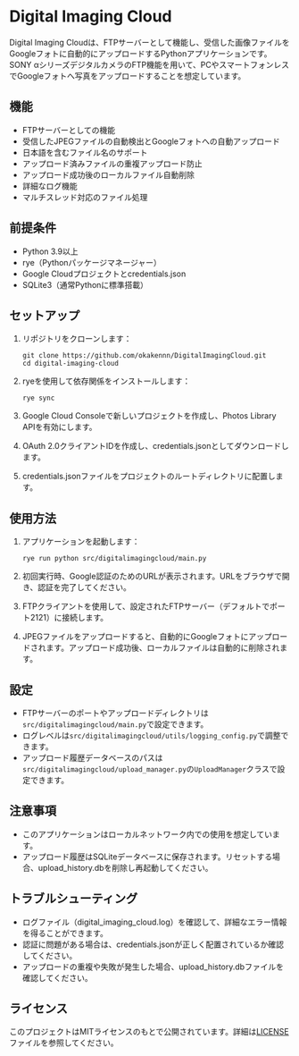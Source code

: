 # Digital Imaging Cloud

Digital Imaging Cloudは、FTPサーバーとして機能し、受信した画像ファイルをGoogleフォトに自動的にアップロードするPythonアプリケーションです。
SONY αシリーズデジタルカメラのFTP機能を用いて、PCやスマートフォンレスでGoogleフォトへ写真をアップロードすることを想定しています。

## 機能

- FTPサーバーとしての機能
- 受信したJPEGファイルの自動検出とGoogleフォトへの自動アップロード
- 日本語を含むファイル名のサポート
- アップロード済みファイルの重複アップロード防止
- アップロード成功後のローカルファイル自動削除
- 詳細なログ機能
- マルチスレッド対応のファイル処理

## 前提条件

- Python 3.9以上
- rye（Pythonパッケージマネージャー）
- Google Cloudプロジェクトとcredentials.json
- SQLite3（通常Pythonに標準搭載）

## セットアップ

1. リポジトリをクローンします：
   ```
   git clone https://github.com/okakennn/DigitalImagingCloud.git
   cd digital-imaging-cloud
   ```

2. ryeを使用して依存関係をインストールします：
   ```
   rye sync
   ```

3. Google Cloud Consoleで新しいプロジェクトを作成し、Photos Library APIを有効にします。

4. OAuth 2.0クライアントIDを作成し、credentials.jsonとしてダウンロードします。

5. credentials.jsonファイルをプロジェクトのルートディレクトリに配置します。

## 使用方法

1. アプリケーションを起動します：
   ```
   rye run python src/digitalimagingcloud/main.py
   ```

2. 初回実行時、Google認証のためのURLが表示されます。URLをブラウザで開き、認証を完了してください。

3. FTPクライアントを使用して、設定されたFTPサーバー（デフォルトでポート2121）に接続します。

4. JPEGファイルをアップロードすると、自動的にGoogleフォトにアップロードされます。アップロード成功後、ローカルファイルは自動的に削除されます。

## 設定

- FTPサーバーのポートやアップロードディレクトリは`src/digitalimagingcloud/main.py`で設定できます。
- ログレベルは`src/digitalimagingcloud/utils/logging_config.py`で調整できます。
- アップロード履歴データベースのパスは`src/digitalimagingcloud/upload_manager.py`の`UploadManager`クラスで設定できます。

## 注意事項

- このアプリケーションはローカルネットワーク内での使用を想定しています。
- アップロード履歴はSQLiteデータベースに保存されます。リセットする場合、upload_history.dbを削除し再起動してください。

## トラブルシューティング

- ログファイル（digital_imaging_cloud.log）を確認して、詳細なエラー情報を得ることができます。
- 認証に問題がある場合は、credentials.jsonが正しく配置されているか確認してください。
- アップロードの重複や失敗が発生した場合、upload_history.dbファイルを確認してください。

## ライセンス

このプロジェクトはMITライセンスのもとで公開されています。詳細は[LICENSE](LICENSE)ファイルを参照してください。
